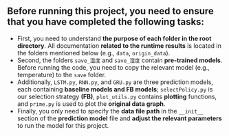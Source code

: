 ## Before running this project, you need to ensure that you have completed the following tasks:
- First, you need to understand **the purpose of each folder in the root directory**. All documentation **related to the runtime results** is located in the folders mentioned below (e.g., `data`, `origin_data`).
- Second, the folders `save_温度` and `save_湿度` contain **pre-trained models**. Before running the code, you need to copy the relevant model (e.g., temperature) to the `save` folder.
- Additionally, `LSTM.py`, `RNN.py`, and `GRU.py` are three prediction models, each containing **baseline models and FB models**; `selectPolicy.py` is our selection strategy **(FB)**, `plot_utils.py` contains **plotting** functions, and `prime.py` is used to plot the **original data graph**.
- Finally, you only need to specify the **data file path** in the `__init__` section of the **prediction model** file and **adjust the relevant parameters** to run the model for this project.
